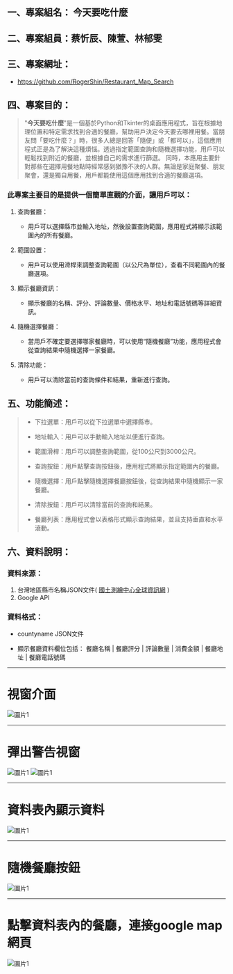 ## 一、專案組名： 今天要吃什麼

## 二、專案組員：蔡忻辰、陳萱、林郁雯

## 三、專案網址：
* https://github.com/RogerShin/Restaurant_Map_Search

## 四、專案目的：
>"**今天要吃什麼**"是一個基於Python和Tkinter的桌面應用程式，旨在根據地理位置和特定需求找到合適的餐廳，幫助用戶決定今天要去哪裡用餐。當朋友問「要吃什麼？」時，很多人總是回答「隨便」或「都可以」，這個應用程式正是為了解決這種煩惱。透過指定範圍查詢和隨機選擇功能，用戶可以輕鬆找到附近的餐廳，並根據自己的需求進行篩選。 同時，本應用主要針對那些在選擇用餐地點時經常感到猶豫不決的人群。無論是家庭聚餐、朋友聚會，還是獨自用餐，用戶都能使用這個應用找到合適的餐廳選項。

### 此專案主要目的是提供一個簡單直觀的介面，讓用戶可以：

1. 查詢餐廳：

    * 用戶可以選擇縣市並輸入地址，然後設置查詢範圍，應用程式將顯示該範圍內的所有餐廳。
2. 範圍設置：

    * 用戶可以使用滑桿來調整查詢範圍（以公尺為單位），查看不同範圍內的餐廳選項。
3. 顯示餐廳資訊：

    * 顯示餐廳的名稱、評分、評論數量、價格水平、地址和電話號碼等詳細資訊。
4. 隨機選擇餐廳：

    * 當用戶不確定要選擇哪家餐廳時，可以使用“隨機餐廳”功能，應用程式會從查詢結果中隨機選擇一家餐廳。
5. 清除功能：

    * 用戶可以清除當前的查詢條件和結果，重新進行查詢。


## 五、功能簡述：
>* 下拉選單：用戶可以從下拉選單中選擇縣市。
>
>* 地址輸入：用戶可以手動輸入地址以便進行查詢。
>* 範圍滑桿：用戶可以調整查詢範圍，從100公尺到3000公尺。
>* 查詢按鈕：用戶點擊查詢按鈕後，應用程式將顯示指定範圍內的餐廳。
>* 隨機選擇：用戶點擊隨機選擇餐廳按鈕後，從查詢結果中隨機顯示一家餐廳。
>* 清除按鈕：用戶可以清除當前的查詢和結果。
>* 餐廳列表：應用程式會以表格形式顯示查詢結果，並且支持垂直和水平滾動。


## 六、資料說明：

### 資料來源：

1. 台灣地區縣市名稱JSON文件( [國土測繪中心全球資訊網](https://api.nlsc.gov.tw/other/ListCounty) )
2. Google API

### 資料格式：

* countyname JSON文件

* 顯示餐廳資料欄位包括：
餐廳名稱 | 餐廳評分 | 評論數量 | 消費金額 | 餐廳地址 | 餐廳電話號碼

---
# 視窗介面
![圖片1](main/images/img_1.png)

---
# 彈出警告視窗
![圖片1](main/images/img_2.png)
![圖片1](main/images/img_3.png)

---
# 資料表內顯示資料
![圖片1](main/images/img_4.png)

---
# 隨機餐廳按鈕
![圖片1](main/images/img_5.png)

---
# 點擊資料表內的餐廳，連接google map網頁
![圖片1](main/images/img_6.png)